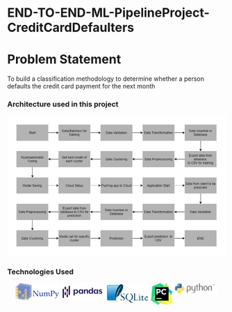 # END-TO-END-ML-PipelineProject-CreditCardDefaulters

# Problem Statement #
To build a classification methodology to determine whether a person defaults the credit card payment for the next month

### Architecture used in this project ###

![alt text](Project_Architecture.png)

### Technologies Used ###

<p align="center">
  <img src="NumPy_logo.svg" alt="Numpy" style="vertical-align:top; margin:4px height="100" width="100">    
  <img src="https://github.com/Smeet97Kathiria/END-TO-END-ML-PipelineProject-CreditCardDefaulters/blob/main/Pandas_logo.svg" alt="Pandas" style="vertical-align:top; margin:6px 4px height="100" width="100">
  <img src="https://github.com/Smeet97Kathiria/END-TO-END-ML-PipelineProject-CreditCardDefaulters/blob/main/SQLite370.svg" alt="SQlite" style="vertical-align:top; margin:4px height="100" width="100">
  <img src="https://github.com/Smeet97Kathiria/END-TO-END-ML-PipelineProject-CreditCardDefaulters/blob/main/PyCharm_Logo.svg" alt="PyCharm" style="vertical-align:top; margin:4px height="50" width="50">
    <img src="https://github.com/Smeet97Kathiria/END-TO-END-ML-PipelineProject-CreditCardDefaulters/blob/main/Python_logo_and_wordmark.svg" alt="Python" style="vertical-align:top; margin:4px height="100" width="100">

</p>
